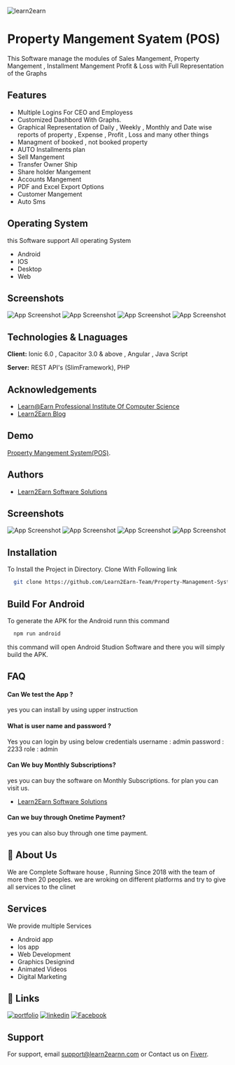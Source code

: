 
![learn2earn](https://learn2earnn.com/Portfolio/learn2earn_institute.jpeg)


# Property Mangement Syatem (POS)

This Software manage the modules of Sales Mangement, Property Mangement  , Installment Mangement
Profit & Loss with Full Representation of the Graphs 


## Features
- Multiple Logins For CEO and Employess 
- Customized Dashbord With Graphs.
- Graphical Representation of Daily , Weekly , Monthly and Date wise reports of property , Expense , Profit , Loss and many other things 
- Managment of booked , not booked property 
- AUTO Installments plan 
- Sell Mangement 
- Transfer Owner Ship 
- Share holder Mangement 
- Accounts Mangement
- PDF and Excel Export Options 
- Customer Mangement
- Auto Sms   
## Operating System 
this Software support All operating System 
- Android
- IOS
- Desktop
- Web
## Screenshots

![App Screenshot](https://learn2earnn.com/Portfolio/gitimages/Property-1.PNG)
![App Screenshot](https://learn2earnn.com/Portfolio/gitimages/Property-2.PNG)
![App Screenshot](https://learn2earnn.com/Portfolio/gitimages/Property-3.PNG)
![App Screenshot](https://learn2earnn.com/Portfolio/gitimages/Property-4.PNG)

## Technologies & Lnaguages 

**Client:** Ionic 6.0 , Capacitor 3.0 & above , Angular , Java Script 

**Server:** REST API's (SlimFramework), PHP 


## Acknowledgements

 - [Learn@Earn Professional Institute Of Computer Science](https://learn2earnn.com)
 - [Learn2Earn Blog](https://ioniccapacitor.com)
 


## Demo

[Property Mangement System(POS)](https://learn2earn-property.netlify.app).



## Authors

- [Learn2Earn Software Solutions](https://github.com/orgs/Learn2Earn-Team)


## Screenshots

![App Screenshot](https://learn2earnn.com/Portfolio/gitimages/Property-1.PNG)
![App Screenshot](https://learn2earnn.com/Portfolio/gitimages/Property-2.PNG)
![App Screenshot](https://learn2earnn.com/Portfolio/gitimages/Property-3.PNG)
![App Screenshot](https://learn2earnn.com/Portfolio/gitimages/Property-4.PNG)

## Installation

To Install the Project in Directory. Clone With Following link 

```bash
  git clone https://github.com/Learn2Earn-Team/Property-Management-System.git
```
    
## Build For Android

To generate the APK for the Android runn this command 


```bash
  npm run android
```

this command will open Android Studion Software 
and there you will simply build the APK.


## FAQ

#### Can We test the App ?

yes you can install by using upper instruction 

#### What is user name and password ?

Yes you can login by using below credentials
username : admin
password : 2233
role : admin

#### Can We buy Monthly Subscriptions?
yes you can buy the software on Monthly Subscriptions.
for plan you can visit us.
- [Learn2Earn Software Solutions](https://github.com/orgs/Learn2Earn-Team)

#### Can we buy through Onetime Payment?

yes you can also buy through one time payment.
## 🚀 About Us
We are Complete Software house , Running Since 2018 with the team of more then 20 peoples.
we are wroking on different platforms and try to give all services to the clinet 




## Services 
We provide multiple Services
- Android app 
- Ios app 
- Web Development 
- Graphics Designind 
- Animated Videos 
- Digital Marketing 
## 🔗 Links
[![portfolio](https://img.shields.io/badge/my_portfolio-000?style=for-the-badge&logo=ko-fi&logoColor=white)](https://learn2earnn.com/L2E_Portfolio.html)
[![linkedin](https://img.shields.io/badge/linkedin-0A66C2?style=for-the-badge&logo=linkedin&logoColor=white)](https://www.linkedin.com/in/learn2earn-software-solutions-2b62b9262/)
[![Facebook](https://img.shields.io/badge/Facebook-1DA1F2?style=for-the-badge&logo=facebook&logoColor=white)](https://web.facebook.com/Learn2Earn.Institute)


## Support

For support, email support@learn2earnn.com or Contact us on  [Fiverr](https://www.fiverr.com/learn2earnpk).


